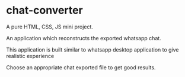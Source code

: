 # chat-converter
A pure HTML, CSS, JS mini project.

An application which reconstructs the exported whatsapp chat.

This application is built similar to whatsapp desktop application to give realistic experience

Choose an appropriate chat exported file to get good results.
